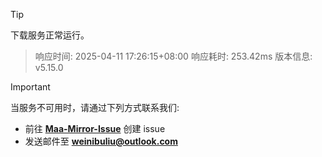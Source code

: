 > [!TIP]
下载服务正常运行。


> 响应时间: 2025-04-11 17:26:15+08:00
> 响应耗时: 253.42ms
> 版本信息: v5.15.0

> [!IMPORTANT]
> 当服务不可用时，请通过下列方式联系我们: 
> - 前往 **[Maa-Mirror-Issue](https://github.com/MaaMirror/Maa-Mirror-Issue/issues)** 创建 issue
> - 发送邮件至 **<a href="mailto:weinibuliu@outlook.com">weinibuliu@outlook.com</a>**